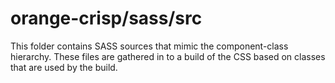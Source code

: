 # orange-crisp/sass/src

This folder contains SASS sources that mimic the component-class hierarchy. These files
are gathered in to a build of the CSS based on classes that are used by the build.
